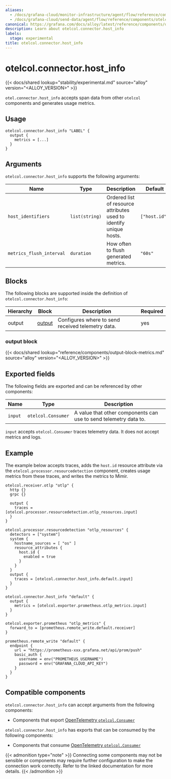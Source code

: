 ```yaml
---
aliases:
  - /docs/grafana-cloud/monitor-infrastructure/agent/flow/reference/components/otelcol.connector.host_info/
  - /docs/grafana-cloud/send-data/agent/flow/reference/components/otelcol.connector.host_info/
canonical: https://grafana.com/docs/alloy/latest/reference/components/otelcol.connector.host_info/
description: Learn about otelcol.connector.host_info
labels:
  stage: experimental
title: otelcol.connector.host_info
---
```


# otelcol.connector.host_info

{{< docs/shared lookup="stability/experimental.md" source="alloy" version="<ALLOY_VERSION>" >}}

`otel.connector.host_info` accepts span data from other `otelcol` components and generates usage metrics.

## Usage

```river
otelcol.connector.host_info "LABEL" {
  output {
    metrics = [...]
  }
}
```

## Arguments

`otelcol.connector.host_info` supports the following arguments:

| Name                     | Type           | Description                                                        | Default       | Required |
| ------------------------ | -------------- | ------------------------------------------------------------------ | ------------- | -------- |
| `host_identifiers`       | `list(string)` | Ordered list of resource attributes used to identify unique hosts. | `["host.id"]` | no       |
| `metrics_flush_interval` | `duration`     | How often to flush generated metrics.                              | `"60s"`       | no       |

## Blocks

The following blocks are supported inside the definition of
`otelcol.connector.host_info`:

| Hierarchy | Block      | Description                                       | Required |
| --------- | ---------- | ------------------------------------------------- | -------- |
| output    | [output][] | Configures where to send received telemetry data. | yes      |

[output]: #output-block

### output block

{{< docs/shared lookup="reference/components/output-block-metrics.md" source="alloy" version="<ALLOY_VERSION>" >}}

## Exported fields

The following fields are exported and can be referenced by other components:

| Name    | Type               | Description                                                      |
| ------- | ------------------ | ---------------------------------------------------------------- |
| `input` | `otelcol.Consumer` | A value that other components can use to send telemetry data to. |

`input` accepts `otelcol.Consumer` traces telemetry data. It does not accept metrics and logs.

## Example

The example below accepts traces, adds the `host.id` resource attribute via the `otelcol.processor.resourcedetection` component,
creates usage metrics from these traces, and writes the metrics to Mimir.

```river
otelcol.receiver.otlp "otlp" {
  http {}
  grpc {}

  output {
    traces = [otelcol.processor.resourcedetection.otlp_resources.input]
  }
}

otelcol.processor.resourcedetection "otlp_resources" {
  detectors = ["system"]
  system {
    hostname_sources = [ "os" ]
    resource_attributes {
      host.id {
        enabled = true
      }
    }
  }
  output {
    traces = [otelcol.connector.host_info.default.input]
  }
}

otelcol.connector.host_info "default" {
  output {
    metrics = [otelcol.exporter.prometheus.otlp_metrics.input]
  }
}

otelcol.exporter.prometheus "otlp_metrics" {
  forward_to = [prometheus.remote_write.default.receiver]
}

prometheus.remote_write "default" {
  endpoint {
    url = "https://prometheus-xxx.grafana.net/api/prom/push"
    basic_auth {
      username = env("PROMETHEUS_USERNAME")
      password = env("GRAFANA_CLOUD_API_KEY")
    }
  }
}
```

<!-- START GENERATED COMPATIBLE COMPONENTS -->

## Compatible components

`otelcol.connector.host_info` can accept arguments from the following components:

- Components that export [OpenTelemetry `otelcol.Consumer`](../../compatibility/#opentelemetry-otelcolconsumer-exporters)

`otelcol.connector.host_info` has exports that can be consumed by the following components:

- Components that consume [OpenTelemetry `otelcol.Consumer`](../../compatibility/#opentelemetry-otelcolconsumer-consumers)

{{< admonition type="note" >}}
Connecting some components may not be sensible or components may require further configuration to make the connection work correctly.
Refer to the linked documentation for more details.
{{< /admonition >}}

<!-- END GENERATED COMPATIBLE COMPONENTS -->

